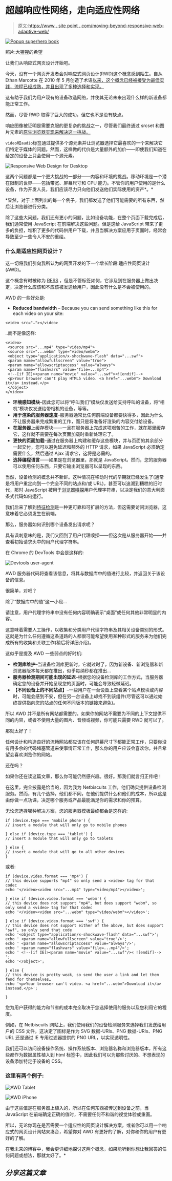 # 超越响应性网络，走向适应性网络

> 原文:[https://www . site point . com/moving-beyond-responsive-web-adaptive-web/](https://www.sitepoint.com/moving-beyond-responsive-web-adaptive-web/)

[![Popup superhero book](../Images/fd7303810529373e9af1d4589d6d62aa.png)](https://www.flickr.com/photos/atomicbartbeans/2753225952/)

照片:大猩猩的希望

让我们从响应式网页设计开始吧。

今天，没有一个网页开发者会对响应式网页设计(RWD)这个概念感到陌生。自从 Ethan Marcotte 在 2010 年 5 月创造了术语[以来，这个概念已经被接受为最佳实践，流程已经成熟，并且出现了多种选择和实现。](http://alistapart.com/article/responsive-web-design/ "Link to article: Responsive Web Design")

这有助于我们为用户现有的设备改造网络，并使其无论未来出现什么样的新设备都能正常工作。

然而，尽管 RWD 取得了巨大的成功，但它也不是没有缺点。

响应图像被证明是需要克服的更复杂的挑战之一，尽管我们最终通过 srcset 和图片元素的[原生浏览器实现来解决这一挑战。](http://css-tricks.com/srcset-chrome/)

`video`和`audio`标签通过提供多个源元素并让浏览器选择它最喜欢的一个来解决它们特定于媒体的问题。然而，这样做的代价是大量额外的加价——即使我们知道在给定的设备上只会使用一个源元素。

![Responsive Web Design for Desktop](../Images/879be69d6bed916d2dc81a601a57e7df.png)

这两个问题都是一个更大挑战的一部分——内容和环境的挑战。移动环境是一个潜在限制的世界——包括带宽、屏幕尺寸和 CPU 能力。不管你的用户使用的是什么设备，作为开发人员，我们应该尽力只向他们发送他们实际使用的资产*。*

 *显然，对于上面列出的每一个例子，我们都发送了他们可能需要的所有东西，然后让浏览器进行分类。

除了这些大问题，我们还有更小的问题，比如设备功能，在整个页面下载完成后，我们通常使用 JavaScript 在前端解决这些问题。但是这给 JavaScript 带来了更多的负担，堆积了更多的代码供用户下载，并且当解决方案应用于页面时，经常会导致至少一些令人不安的重绘。

### 什么是适应性网页设计？

这一切将我们引向我所认为的网页开发的下一个增长阶段:适应性网页设计(AWD)。

这个概念有时被称为 [RESS](http://www.lukew.com/ff/entry.asp?1392 "Article describing RESS by LukeW") ，但是不管标签如何，它涉及到在服务器上做出决定，决定什么应该和不应该被发送给用户，因此没有什么是不会被使用的。

AWD 的一些好处是:

*   **Reduced bandwidth** – Because you can send something like this for each video on your site:

```
<video src="…"></video>
```

..而不是像这样:

```
<video>
 <source src="...mp4" type="video/mp4">
 <source src="...webm" type="video/webm">
 <object type="application/x-shockwave-flash" data="...swf">
 <param name="allowfullscreen" value="true">
 <param name="allowscriptaccess" value="always">
 <param name="flashvars" value="file=...mp4">
 <!--[if IE]><param name="movie" value="...swf"><![endif]-->
 <p>Your browser can't play HTML5 video. <a href="...webm"> Download it</a> instead.</p>
 </object>
</video>
```

*   **环境感知模块**–因此您可以将“呼叫我们”模块仅发送给支持呼叫的设备，将“相机”模块仅发送给带相机的设备，等等。
*   **用于渲染的服务器速度**–服务器通常比任何前端设备都要快得多，因此为什么不让服务器来完成繁重的工作，而只是将准备好渲染的内容交付给设备。
*   **在服务器**上缓存模块——一旦在服务器上完成这项艰苦的工作，就在那里缓存它，这样就不需要在每次页面加载时重新处理它了。
*   **更快的页面加载**–通过在服务器上构建和缓存这些模块，并与页面的其余部分一起交付，您可以避免延迟和额外的 HTTP 请求，如果 JavaScript 必须确定需要什么，然后通过 Ajax 请求它，这将是必需的。
*   **选择编程语言**——如果是在浏览器里，那就是 JavaScript。然而，您的服务器可以使用任何东西，只要它输出浏览器可以呈现的东西。

当然，设备检测的概念并不新鲜。这种情况在移动时代的早期就已经发生了(通常是将用户重定向到一个完全不同的站点和/或 URL)，甚至可以追溯到糟糕的旧时代，那时 JavaScript 被用于[浏览器嗅探](http://en.wikipedia.org/wiki/Browser_sniffing)用户代理字符串，以决定我们的意大利面条式代码如何运行。

我们后来了解到[特征检测](http://en.wikipedia.org/wiki/Feature_detection_(computer_vision))是一种更可靠和可扩展的方法，但这需要访问浏览器，这意味着它必须发生在前端。

那么，服务器如何识别哪个设备发出请求呢？

具有讽刺意味的是，我们又回到了用户代理嗅探——但这次是从服务器开始——并查看初始请求头中的用户代理字符串。

在 Chrome 的 DevTools 中会是这样的:

![Devtools user-agent](../Images/6adc4e3980825aa262d1fdcf20ae2877.png)

AWD 服务器代码将查看该信息，将其与数据库中的值进行比较，并返回关于该设备的信息。

很简单，对吧？

除了“数据库中的值”这一小段…

请注意，用户代理字符串中没有任何内容明确表示“桌面”或任何其他非常明显的内容。

这意味着需要人工操作，以收集和分类用户代理字符串及其相关设备类别的形式。这就是为什么任何遵循这条道路的人都很可能希望使用某种形式的服务来为他们完成所有的收集和关联工作(稍后将详细介绍)。

这似乎是提及 AWD 一些弱点的好时机:

*   **检测库维护**–当设备检测库更新时，它就过时了，因为新设备、新浏览器和新浏览器版本每天都在推出，似乎每纳秒都在推出…
*   **服务器检测期间可能出现的延迟**–根据您的设备检测库的工作方式，当服务器确定您的设备并开始呈现您的页面时，可能会导致轻微延迟。
*   **【不同设备上的不同站点】**–一些用户在一台设备上查看某个站点模块或内容时，可能会感到不安，但在另一台设备上却找不到该组件(尽管这可以通过始终提供指向您的站点的任何不同版本的链接来避免)。

所以 AWD 并不是所有网站都需要的。如果你的网站不需要为不同的上下文提供不同的内容，或者不使用大量的图片、音频或视频，你可能只需要 RWD 就可以了。

那就太好了！

任何设计和构造良好的流畅网站都应该在任何屏幕尺寸下都能正常工作，只要你没有用多余的代码堵塞管道来使事情正常工作，那么你的用户应该会喜欢你，并且希望会喜欢浏览你的网站。

还在吗？

如果你还在读这篇文章，那么你可能仍然感兴趣。很好。那我们就言归正传吧！

在这里，完全披露是恰当的，因为我为 Netbiscuits 工作，他们确实提供设备检测服务。然而，有几个选择，他们都不同，在他们提供什么和他们的成本，所以这是由你做一点功课，决定哪个服务或产品最能满足你的需求和你的预算。

无论您选择哪种解决方案，您的服务器模板最终都会是这样的:

```
if (device.type === 'mobile phone') {
// insert a module that will only go to mobile phones

} else if (device.type === 'tablet') {
// insert a module that will only go to tablets

} else {
// insert a module that will go to all other devices
}
```

或者:

```
if (device.video.format === 'mp4') {
// this device supports "mp4" so only send a <video> tag for that codec
echo '</video><video src="...mp4" type="video/mp4"></video>';

} else if (device.video.format === 'webm') {
// this device does not support "mp4", but does support "webm", so only send a <video> tag for that codec
echo '</video><video src="...webm" type="video/webm"></video>';

} else if (device.video.format === 'swf') {
// this device does not support either of the above, but does support "swf", so only send that code
echo '<object type="application/x-shockwave-flash" data="...swf">';
echo ' <param name="allowfullscreen" value="true"/>';
echo ' <param name="allowscriptaccess" value="always"/>';
echo ' <param name="flashvars" value="file=...mp4"/>';
echo ' <!--[if IE]><param name="movie" value="...swf"/>< ![endif]--> ';
echo '</object>';

} else {
// this device is pretty weak, so send the user a link and let them fend for themselves…
echo '<p>Your browser can't video. <a href="...webm">Download it</a> instead.</p>';

}
```

您为用户获得的能力和节省的成本完全取决于您选择使用的服务以及您利用它的程度。

例如，在 Netbiscuits 网站上，我们使用我们的设备检测服务来选择我们发送给用户的 CSS 文件，这决定了图标是作为 SVG 数据-URIs、PNG 数据-URIs、PNG URL 还是通过 IE 专用过滤器提供的 PNG URL，以实现透明性。

我们还可以访问设备操作系统、操作系统版本、浏览器名称和浏览器版本，所有这些都作为数据属性植入到 html 标签中，因此我们可以为那些讨厌的、不想表现的设备添加特定于设备的 CSS。

### 这里有两个例子:

![AWD Tablet](../Images/1f62a0e9d48e64381d5008d1065563ba.png)

![AWD iPhone](../Images/7c39a7019927ad503eada665ad88a6f3.png)

由于这些值是在服务器上植入的，所以在任何东西被传送到设备之前，当 JavaScript 在前端确定正确的值时，不需要任何不和谐的视觉体验或重画。

所以，无论你现在是否需要一个适应性的网页设计解决方案，或者你可以用一个响应式的网页设计网站来凑合，希望你对 AWD 有更好的了解，对你和你的用户有更好的了解。

在我未来的博客中，我会更详细地探讨这两个概念，如果能听到你想让我回答的任何问题或想法，那就太好了。* 

## *分享这篇文章*